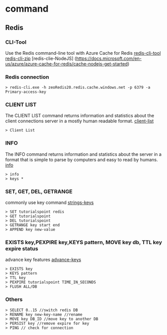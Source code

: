 # command

## Redis

### CLI-Tool
Use the Redis command-line tool with Azure Cache for Redis
[redis-cli-tool](https://docs.microsoft.com/en-us/azure/azure-cache-for-redis/cache-how-to-redis-cli-tool) 
[redis-cli-zip](https://github.com/microsoftarchive/redis/archive/refs/tags/win-3.2.100.zip)
[redis-clie-NodeJS] (https://docs.microsoft.com/en-us/azure/azure-cache-for-redis/cache-nodejs-get-started)

### Redis connection
```
> redis-cli.exe -h zeoRedis20.redis.cache.windows.net -p 6379 -a Primary-access-key
```


### CLIENT LIST
The CLIENT LIST command returns information and statistics about the client connections server in a mostly human readable format. [client-list](https://redis.io/commands/client-list)

```
> Client List
```

### INFO
The INFO command returns information and statistics about the server in a format that is simple to parse by computers and easy to read by humans. [info](https://redis.io/commands/info)

```
> info
> keys *
```

### SET, GET, DEL, GETRANGE   
commonly use key command [strings-keys](https://www.tutorialspoint.com/redis/redis_strings.htm)

```
> SET tutorialspoint redis 
> GET tutorialspoint
> DEL tutorialspoint
> GETRANGE key start end
> APPEND key new-value
```

### EXISTS key,PEXPIRE key,KEYS pattern, MOVE key db, TTL key expire status   
advance key features [advance-keys](https://www.tutorialspoint.com/redis/redis_keys.htm)

```
> EXISTS key
> KEYS pattern
> TTL key
> PEXPIRE tutorialspoint TIME_IN_SECONDS
> FLUSH ALL/DB
```

### Others

```
> SELECT 0..15 //switch redis DB
> RENAME key new-key-name //rename
> MOVE key DB_ID //move key to another DB
> PERSIST key //remove expire for key
> PING // check for connection

```
